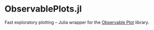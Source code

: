 # ObservablePlots.jl
Fast exploratory plotting – Julia wrapper for the [Observable Plot](https://observablehq.com/plot/) library.



